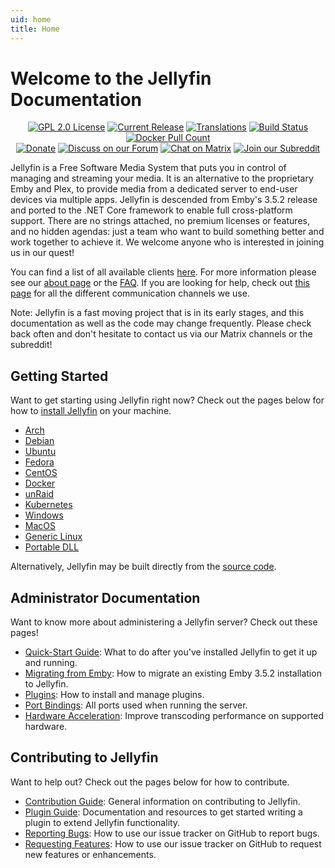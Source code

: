 ```yaml
---
uid: home
title: Home
---
```


# Welcome to the Jellyfin Documentation

<p align="center">
<a href="https://github.com/jellyfin/jellyfin"><img class="badge" alt="GPL 2.0 License" src="https://img.shields.io/github/license/jellyfin/jellyfin.svg"/></a>
<a href="https://github.com/jellyfin/jellyfin/releases"><img class="badge" alt="Current Release" src="https://img.shields.io/github/release/jellyfin/jellyfin.svg"/></a>
<a href="https://translate.jellyfin.org/engage/jellyfin/?utm_source=widget"><img class="badge" alt="Translations" src="https://translate.jellyfin.org/widgets/jellyfin/-/svg-badge.svg"/></a>
<a href="https://cloud.drone.io/jellyfin/jellyfin"><img class="badge" alt="Build Status" src="https://cloud.drone.io/api/badges/jellyfin/jellyfin/status.svg"/></a>
<a href="https://hub.docker.com/r/jellyfin/jellyfin"><img class="badge" alt="Docker Pull Count" src="https://img.shields.io/docker/pulls/jellyfin/jellyfin.svg"/></a>
<br>
<a href="https://opencollective.com/jellyfin"><img class="badge" alt="Donate" src="https://img.shields.io/opencollective/all/jellyfin.svg?label=backers"/></a>
<a href="https://forum.jellyfin.org"/><img class="badge" alt="Discuss on our Forum" src="https://img.shields.io/discourse/https/forum.jellyfin.org/users.svg"/></a>
<a href="https://matrix.to/#/+jellyfin:matrix.org"><img class="badge" alt="Chat on Matrix" src="https://img.shields.io/matrix/jellyfin:matrix.org.svg?logo=matrix"/></a>
<a href="https://www.reddit.com/r/jellyfin/"><img class="badge" alt="Join our Subreddit" src="https://img.shields.io/badge/reddit-r%2Fjellyfin-%23FF5700.svg"/></a>
</p>

Jellyfin is a Free Software Media System that puts you in control of managing and streaming your media. It is an alternative to the proprietary Emby and Plex, to provide media from a dedicated server to end-user devices via multiple apps. Jellyfin is descended from Emby's 3.5.2 release and ported to the .NET Core framework to enable full cross-platform support. There are no strings attached, no premium licenses or features, and no hidden agendas: just a team who want to build something better and work together to achieve it. We welcome anyone who is interested in joining us in our quest!

You can find a list of all available clients [here](xref:clients-index). For more information please see our [about page](xref:about) or the [FAQ](xref:faq). If you are looking for help, check out [this page](xref:getting-help) for all the different communication channels we use.

Note: Jellyfin is a fast moving project that is in its early stages, and this documentation as well as the code may change frequently. Please check back often and don't hesitate to contact us via our Matrix channels or the subreddit!

## Getting Started

Want to get starting using Jellyfin right now? Check out the pages below for how to [install Jellyfin](xref:admin-installing) on your machine.

* [Arch](xref:admin-installing#arch)
* [Debian](xref:admin-installing#debian)
* [Ubuntu](xref:admin-installing#ubuntu)
* [Fedora](xref:admin-installing#fedora)
* [CentOS](xref:admin-installing#centos)
* [Docker](xref:admin-installing#official-docker-hub)
* [unRaid](xref:admin-installing#unraid-docker)
* [Kubernetes](xref:admin-installing#kubernetes)
* [Windows](xref:admin-installing#windows-x86x64)
* [MacOS](xref:admin-installing#macos)
* [Generic Linux](xref:admin-installing#linux-generic-amd64)
* [Portable DLL](xref:admin-installing#portable-dll)

Alternatively, Jellyfin may be built directly from the [source code](xref:admin-building).

## Administrator Documentation

Want to know more about administering a Jellyfin server? Check out these pages!

* [Quick-Start Guide](xref:admin-quick-start): What to do after you've installed Jellyfin to get it up and running.
* [Migrating from Emby](xref:admin-migrate-from-emby): How to migrate an existing Emby 3.5.2 installation to Jellyfin.
* [Plugins](xref:server-plugins-index): How to install and manage plugins.
* [Port Bindings](xref:admin-port-bindings): All ports used when running the server.
* [Hardware Acceleration](xref:admin-hardware-acceleration): Improve transcoding performance on supported hardware.

## Contributing to Jellyfin

Want to help out? Check out the pages below for how to contribute.

* [Contribution Guide](xref:contrib-index): General information on contributing to Jellyfin.
* [Plugin Guide](https://github.com/jellyfin/jellyfin-plugin-template): Documentation and resources to get started writing a plugin to extend Jellyfin functionality.
* [Reporting Bugs](xref:contrib-issues#reporting-bugs): How to use our issue tracker on GitHub to report bugs.
* [Requesting Features](xref:contrib-issues#requesting-features): How to use our issue tracker on GitHub to request new features or enhancements.
